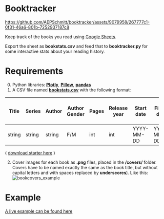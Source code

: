 
# Booktracker

https://github.com/AEPSchmitt/booktracker/assets/9079958/267777c1-0f31-46a6-801b-7252937187c8

Keep track of the books you read using [Google Sheets](https://docs.google.com/spreadsheets/d/1SmtFQJw4FF7adj_B1clWbI8AHtPOJHwa4bOvNHtAcXE/copy).

Export the sheet as **bookstats.csv** and feed that to **booktracker.py** for some interactive stats about your reading history.

# Requirements
0. Python libraries: [**Plotly**](https://pypi.org/project/plotly/), [**Pillow**](https://pypi.org/project/Pillow/), [**pandas**](https://pypi.org/project/pandas/)
1. A CSV file named [**bookstats.csv**](https://docs.google.com/spreadsheets/d/1SmtFQJw4FF7adj_B1clWbI8AHtPOJHwa4bOvNHtAcXE/copy) with the following format:
   
| Title  | Series | Author | Author Gender | Pages  | Release year | Start date  | Finish date | Pages accumulated  | Avg. Pages per day | Bechdel  | Formatted start date |
| ------------- | ------------- | ------------- | ------------- | ------------- | ------------- | ------------- | ------------- | ------------- | ------------- | ------------- | ------------- |
| string  | string  | string  | F/M  | int | int | YYYY-MM-DD | YYYY-MM-DD | int | int | Y/N | Month DD, YYYY |

( [download starter here](https://docs.google.com/spreadsheets/d/1SmtFQJw4FF7adj_B1clWbI8AHtPOJHwa4bOvNHtAcXE/copy) )

2. Cover images for each book as **.png** files, placed in the **/covers/** folder. Covers have to be named exactly the same as the book title, but without capital letters and with spaces replaced by __underscores__). Like this:
![bookcovers_example](https://github.com/AEPSchmitt/booktracker/assets/9079958/7c8c4c30-ef50-4940-aac4-1b3217be3430)

# Example
[A live example can be found here](https://aepschmitt.dk/books/timeline/)


